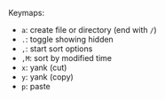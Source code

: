Keymaps:

- `a`: create file or directory (end with `/`)
- `.`: toggle showing hidden
- `,`: start sort options
- `,M`: sort by modified time
- `x`: yank (cut)
- `y`: yank (copy)
- `p`: paste
